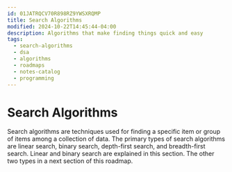 ```yaml
---
id: 01JATRQCV70R898RZ9YWSXRQMP
title: Search Algorithms
modified: 2024-10-22T14:45:44-04:00
description: Algorithms that make finding things quick and easy
tags:
  - search-algorithms
  - dsa
  - algorithms
  - roadmaps
  - notes-catalog
  - programming
---
```

# Search Algorithms

Search algorithms are techniques used for finding a specific item or group of items among a collection of data. The primary types of search algorithms are linear search, binary search, depth-first search, and breadth-first search. Linear and binary search are explained in this section. The other two types in a next section of this roadmap.